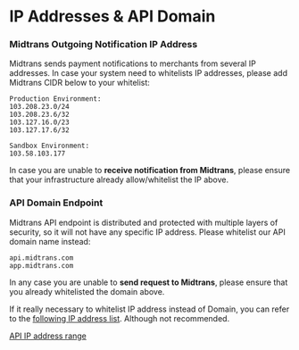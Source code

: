 # IP Addresses & API Domain

### Midtrans Outgoing Notification IP Address

Midtrans sends payment notifications to merchants from several IP addresses. In case your system need to whitelists IP addresses, please add Midtrans CIDR below to your whitelist:
```
Production Environment:
103.208.23.0/24
103.208.23.6/32
103.127.16.0/23
103.127.17.6/32

Sandbox Environment:
103.58.103.177
```

In case you are unable to **receive notification from Midtrans**, please ensure that your infrastructure already allow/whitelist the IP above.

### API Domain Endpoint

Midtrans API endpoint is distributed and protected with multiple layers of security, so it will not have any specific IP address. Please whitelist our API domain name instead:  
```
api.midtrans.com
app.midtrans.com
```

In any case you are unable to **send request to Midtrans**, please ensure that you already whitelisted the domain above.

If it really necessary to whitelist IP address instead of Domain, you can refer to the [following IP address list](https://www.cloudflare.com/ips-v4). Although not recommended.


[API IP address range](https://www.cloudflare.com/ips-v4 ':include :type=iframe width=100% height=300px')